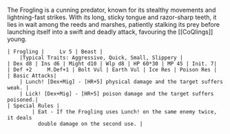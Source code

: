 The Frogling is a cunning predator, known for its stealthy movements and lightning-fast strikes. With its long, sticky tongue and razor-sharp teeth, it lies in wait among the reeds and marshes, patiently stalking its prey before launching itself into a swift and deadly attack, favouring the [[CoQlings]] young.

	| Frogling |     Lv 5 | Beast |
		|Typical Traits: Aggressive, Quick, Small, Slippery |
	| Dex d8 | Ins d6 | Might d10 | Wlp d8 | HP 60*30 | MP 45 | Init. 7|
	| Def +2     M.Def+1 | Bolt Vul | Earth Vul | Ice Res | Poison Res |
	| Basic Attacks|
		| Lunch! [Dex+Mig] - [HR+5] physical damage and the target suffers weak. |
		| Lick! [Dex+Mig] - [HR+5] poison damage and the target suffers poisoned.|	
	| Special Rules |
			| Eat - If the Frogling uses Lunch! on the same enemy twice, it deals
			  double damage on the second use. |


			
